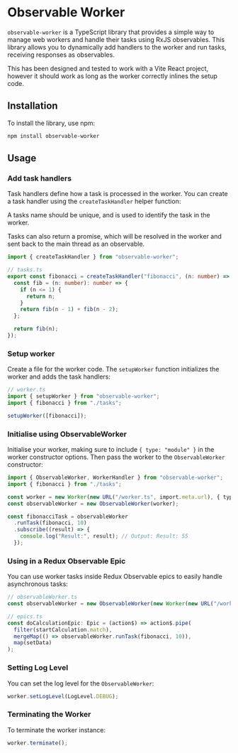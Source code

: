 # Observable Worker

`observable-worker` is a TypeScript library that provides a simple way to manage web workers and handle their tasks
using RxJS observables. This library allows you to dynamically add handlers to the worker and run tasks, receiving
responses as observables.

This has been designed and tested to work with a Vite React project, however it should work as long as the worker
correctly inlines the setup code.

## Installation

To install the library, use npm:

```sh
npm install observable-worker
```

## Usage

### Add task handlers

Task handlers define how a task is processed in the worker. You can create a task handler using the `createTaskHandler`
helper function:

A tasks name should be unique, and is used to identify the task in the worker.

Tasks can also return a promise, which will be resolved in the worker and sent back to the main thread as an observable.

```typescript
import { createTaskHandler } from "observable-worker";

// tasks.ts
export const fibonacci = createTaskHandler("fibonacci", (n: number) => {
  const fib = (n: number): number => {
    if (n <= 1) {
      return n;
    }
    return fib(n - 1) + fib(n - 2);
  };

  return fib(n);
});
```

### Setup worker

Create a file for the worker code. The `setupWorker` function initializes the worker and adds the task handlers:

```typescript
// worker.ts
import { setupWorker } from "observable-worker";
import { fibonacci } from "./tasks";

setupWorker([fibonacci]);
```

### Initialise using ObservableWorker

Initialise your worker, making sure to include `{ type: "module" }` in the worker constructor options. Then pass the
worker to the `ObservableWorker` constructor:

```typescript
import { ObservableWorker, WorkerHandler } from "observable-worker";
import { fibonacci } from "./tasks";

const worker = new Worker(new URL("/worker.ts", import.meta.url), { type: "module" });
const observableWorker = new ObservableWorker(worker);

const fibonacciTask = observableWorker
  .runTask(fibonacci, 10)
  .subscribe((result) => {
    console.log("Result:", result); // Output: Result: 55
  });
```

### Using in a Redux Observable Epic

You can use worker tasks inside Redux Observable epics to easily handle asynchronous tasks:

```typescript
// observableWorker.ts
const observableWorker = new ObservableWorker(new Worker(new URL("/worker.ts", import.meta.url), { type: "module" }));

// epics.ts
const doCalculationEpic: Epic = (action$) => action$.pipe(
  filter(startCalculation.match),
  mergeMap(() => observableWorker.runTask(fibonacci, 10)),
  map(setData)
);
````

### Setting Log Level

You can set the log level for the `ObservableWorker`:

```typescript
worker.setLogLevel(LogLevel.DEBUG);
```

### Terminating the Worker

To terminate the worker instance:

```typescript
worker.terminate();
```
